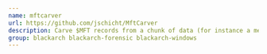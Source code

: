```yaml
---
name: mftcarver
url: https://github.com/jschicht/MftCarver
description: Carve $MFT records from a chunk of data (for instance a memory dump).
group: blackarch blackarch-forensic blackarch-windows
---
```

